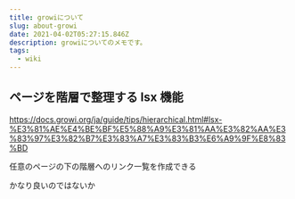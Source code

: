 ```yaml
---
title: growiについて
slug: about-growi
date: 2021-04-02T05:27:15.846Z
description: growiについてのメモです。
tags:
  - wiki
---
```

## ページを階層で整理する lsx 機能

<https://docs.growi.org/ja/guide/tips/hierarchical.html#lsx-%E3%81%AE%E4%BE%BF%E5%88%A9%E3%81%AA%E3%82%AA%E3%83%97%E3%82%B7%E3%83%A7%E3%83%B3%E6%A9%9F%E8%83%BD>

任意のページの下の階層へのリンク一覧を作成できる

かなり良いのではないか
